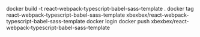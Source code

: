 docker build -t react-webpack-typescript-babel-sass-template .
docker tag react-webpack-typescript-babel-sass-template xbexbex/react-webpack-typescript-babel-sass-template
docker login
docker push xbexbex/react-webpack-typescript-babel-sass-template